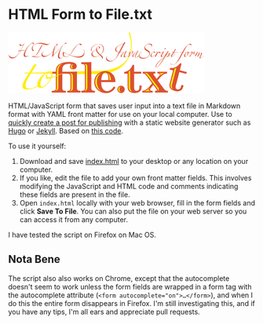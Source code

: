 # HTML Form to File.txt

<a href="https://raw.githubusercontent.com/hypertexthero/htmlformtofile/master/index.html"><img src="html-js-form-to-file.png" alt="Html Js Form To File" width="400px"></a>

HTML/JavaScript form that saves user input into a text file in Markdown format with YAML front matter for use on your local computer. Use to [quickly create a post for publishing](http://simongriffee.com/code/form-to-txt/) with a static website generator such as [Hugo](http://gohugo.io/) or [Jekyll](http://jekyllrb.com/). Based on [this code](https://thiscouldbebetter.wordpress.com/2012/12/18/loading-editing-and-saving-a-text-file-in-html5-using-javascrip/ "Loading, Editing, and Saving a Text File in HTML5 Using JavaScript").

To use it yourself: 

1. Download and save [index.html](https://raw.githubusercontent.com/hypertexthero/htmlformtofile/master/index.html) to your desktop or any location on your computer.
2. If you like, edit the file to add your own front matter fields. This involves modifying the JavaScript and HTML code and comments indicating these fields are present in the file.
3. Open `index.html` locally with your web browser, fill in the form fields and click **Save To File**. You can also put the file on your web server so you can access it from any computer.

I have tested the script on Firefox on Mac OS.

## Nota Bene 

The script also also works on Chrome, except that the autocomplete doesn't seem to work unless the form fields are wrapped in a form tag with the autocomplete attribute (`<form autocomplete="on">…</form>`), and when I do this the entire form disappears in Firefox. I'm still investigating this, and if you have any tips, I'm all ears and appreciate pull requests.